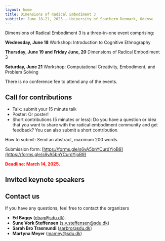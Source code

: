 ```yaml
---
layout: home
title: Dimensions of Radical Embodiment 3
subtitle: June 18–21, 2025 — University of Southern Denmark, Odense
---
```


Dimensions of Radical Embodiment 3 is a three-in-one event comprising:

**Wednesday, June 18** Workshop: Introduction to Cognitive Ethnography

**Thursday, June 19 and Friday June, 20** Dimensions of Radical Embodiment 3

**Saturday, June 21** Workshop: Computational Creativity, Embodiment, and Problem Solving

There is no conference fee to attend any of the events.

## Call for contributions
- Talk: submit your 15 minute talk 
- Poster: Or poster!
- Short contributions (5 minutes or less): Do you have a question or idea that you want to share with the radical embodiment community and get feedback? You can also submit a short contribution.

How to submit: Send an abstract, maximum 200 words.

Submission form: [https://forms.gle/s6vA5bnYCurdYjoB9](https://forms.gle/s6vA5bnYCurdYjoB9)

<span style="color:red">**Deadline: March 14, 2025.**</span>

## Invited keynote speakers


## Contact us

If you have any questions, feel free to contact the organizers
- **Ed Baggs** (ebag@sdu.dk).
- **Sune Vork Steffensen** (s.v.steffensen@sdu.dk)
- **Sarah Bro Trasmundi** (sarbro@sdu.dk)
- **Martyna Meyer** (mamey@sdu.dk)
